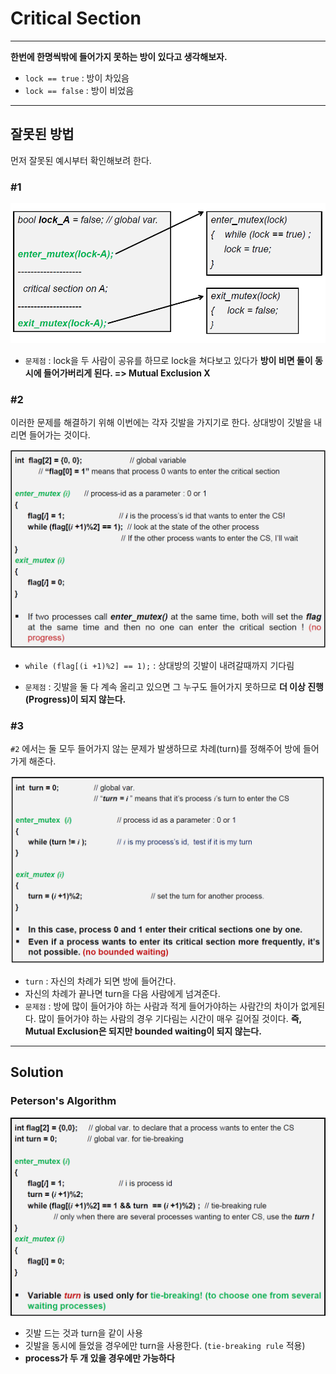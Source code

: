 # Critical Section

---

**한번에 한명씩밖에 들어가지 못하는 방이 있다고 생각해보자.**

- `lock == true` : 방이 차있음
- `lock == false` : 방이 비었음


---
## 잘못된 방법

먼저   잘못된 예시부터 확인해보려 한다.

### #1
![wrong_version_1](./img/wrong_version_1.png)

- `문제점` : lock을 두 사람이 공유를 하므로  lock을 쳐다보고 있다가 **방이 비면 둘이 동시에 들어가버리게 된다.  => Mutual Exclusion X**


### #2
이러한 문제를 해결하기 위해 이번에는 각자 깃발을 가지기로 한다. 상대방이 깃발을 내리면 들어가는 것이다.

![wrong_version_2](./img/wrong_version_2.png)
-	`while (flag[(i +1)%2] == 1);` : 상대방의 깃발이 내려갈때까지 기다림

- `문제점` : 깃발을 둘 다 계속 올리고 있으면 그 누구도 들어가지 못하므로 **더 이상 진행(Progress)이 되지 않는다.**


### #3
 `#2` 에서는 둘 모두 들어가지 않는 문제가 발생하므로 차례(turn)를 정해주어 방에 들어가게 해준다.

![wrong_version_3](./img/wrong_version_3.png)
- `turn` : 자신의 차례가 되면 방에 들어간다.
- 자신의 차례가 끝나면 turn을 다음 사람에게 넘겨준다.
- `문제점` : 방에 많이 들어가야 하는 사람과 적게 들어가야하는 사람간의 차이가 없게된다. 많이 들어가야 하는 사람의 경우 기다림는 시간이 매우 길어질 것이다. **즉, Mutual Exclusion은 되지만 bounded waiting이 되지 않는다.**

---
## Solution

### Peterson's Algorithm

![Peterson's_Alogorithm](./img/Peterson's_Alogorithm.png)

- 깃발 드는 것과 turn을 같이 사용
- 깃발을 동시에 들었을 경우에만 turn을 사용한다. (`tie-breaking rule` 적용)
- **process가 두 개 있을 경우에만 가능하다**
